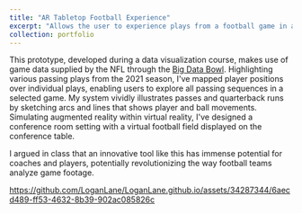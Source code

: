 ```yaml
---
title: "AR Tabletop Football Experience"
excerpt: "Allows the user to experience plays from a football game in augmented reality on a table<br/><img src='/images/FootballAR.png'>"
collection: portfolio
---
```


This prototype, developed during a data visualization course, makes use of game data supplied by the NFL through the [Big Data Bowl](https://www.kaggle.com/competitions/nfl-big-data-bowl-2023). Highlighting various passing plays from the 2021 season, I've mapped player positions over individual plays, enabling users to explore all passing sequences in a selected game. My system vividly illustrates passes and quarterback runs by sketching arcs and lines that shows player and ball movements. Simulating augmented reality within virtual reality, I've designed a conference room setting with a virtual football field displayed on the conference table.

I argued in class that an innovative tool like this has immense potential for coaches and players, potentially revolutionizing the way football teams analyze game footage.

https://github.com/LoganLane/LoganLane.github.io/assets/34287344/6aecd489-ff53-4632-8b39-902ac085826c


